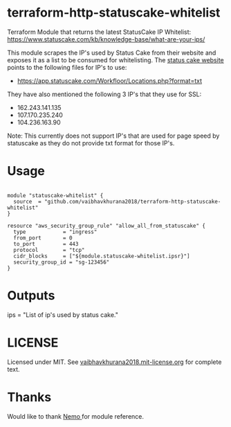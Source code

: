 # terraform-http-statuscake-whitelist
Terraform Module that returns the latest StatusCake IP Whitelist: https://www.statuscake.com/kb/knowledge-base/what-are-your-ips/

This module scrapes the IP's used by Status Cake from their website and exposes it as a list to be consumed for whitelisting. The [ status cake website ](https://www.statuscake.com/kb/knowledge-base/what-are-your-ips/) points to the following files for IP's to use: 

- https://app.statuscake.com/Workfloor/Locations.php?format=txt

They have also mentioned the following 3 IP's that they use for SSL: 

- 162.243.141.135
- 107.170.235.240
- 104.236.163.90

Note: This currently does not support IP's that are used for page speed by statuscake as they do not provide txt format for those IP's. 

# Usage

```hcl

module "statuscake-whitelist" {
  source  = "github.com/vaibhavkhurana2018/terraform-http-statuscake-whitelist"
}

resource "aws_security_group_rule" "allow_all_from_statuscake" {
  type            = "ingress"
  from_port       = 0
  to_port         = 443
  protocol        = "tcp"
  cidr_blocks     = ["${module.statuscake-whitelist.ipsr}"]
  security_group_id = "sg-123456"
}
```
# Outputs

ips = "List of ip's used by status cake."

# LICENSE

Licensed under MIT. See [vaibhavkhurana2018.mit-license.org](https://vaibhavkhurana2018.mit-license.org/) for complete text.

# Thanks

Would like to thank [ Nemo ](https://github.com/captn3m0) for module reference. 